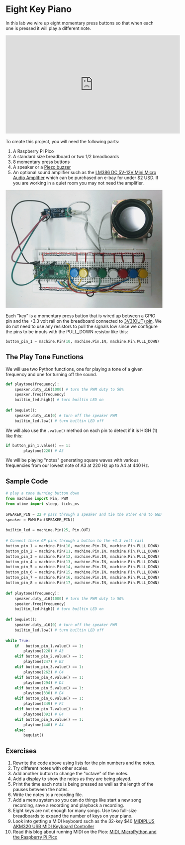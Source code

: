 # Eight Key Piano

In this lab we wire up eight momentary press buttons so that when each one is pressed it will play a different note.

<iframe width="560" height="315" src="https://www.youtube.com/embed/IeHaYR17zcQ" title="YouTube video player" frameborder="0" allow="accelerometer; autoplay; clipboard-write; encrypted-media; gyroscope; picture-in-picture" allowfullscreen></iframe>

To create this project, you will need the following parts:

1. A Raspberry Pi Pico
2. A standard size breadboard or two 1/2 breadboards
3. 8 momentary press buttons
4. A speaker or a [Piezo buzzer](https://en.wikipedia.org/wiki/Piezoelectric_speaker)
5. An optional sound amplifier such as the [LM386 DC 5V-12V Mini Micro Audio Amplifier](https://www.ebay.com/itm/234012505949?hash=item367c3b775d:g:sPkAAOSwtoVbOFbf) which can be purchased on e-bay for under $2 USD.  If you are working in a quiet room you may not need the amplifier.

![Eight Key Piano](../img/eight-key-piano.jpg)

Each "key" is a momentary press button that is wired up between a GPIO pin and the +3.3 volt rail on the breadboard connected to [3V3(OUT) pin](../getting-started/02-pi-pico/#pico-pinout).  We do not need to use any resistors to pull the signals low since we configure the pins to be inputs with the PULL_DOWN resistor like this:

```py
button_pin_1 = machine.Pin(10, machine.Pin.IN, machine.Pin.PULL_DOWN)
```

## The Play Tone Functions

We will use two Python functions, one for playing a tone of a given frequency and one for turning off the sound.

```py
def playtone(frequency):
    speaker.duty_u16(1000) # turn the PWM duty to 50%
    speaker.freq(frequency)
    builtin_led.high() # turn builtin LED on

def bequiet():
    speaker.duty_u16(0) # turn off the speaker PWM
    builtin_led.low() # turn builtin LED off
```

We will also use the ```.value()``` method on each pin to detect if it is HIGH (1) like this:

```py
if button_pin_1.value() == 1:
        playtone(220) # A3
```

We will be playing "notes" generating square waves with various frequencies from our lowest note of A3 at 220 Hz up to A4 at 440 Hz.

## Sample Code

```py
# play a tone durning button down
from machine import Pin, PWM
from utime import sleep, ticks_ms

SPEAKER_PIN = 22 # pass through a speaker and tie the other end to GND
speaker = PWM(Pin(SPEAKER_PIN))

builtin_led = machine.Pin(25, Pin.OUT)

# Connect these GP pins through a button to the +3.3 volt rail
button_pin_1 = machine.Pin(10, machine.Pin.IN, machine.Pin.PULL_DOWN)
button_pin_2 = machine.Pin(11, machine.Pin.IN, machine.Pin.PULL_DOWN)
button_pin_3 = machine.Pin(12, machine.Pin.IN, machine.Pin.PULL_DOWN)
button_pin_4 = machine.Pin(13, machine.Pin.IN, machine.Pin.PULL_DOWN)
button_pin_5 = machine.Pin(14, machine.Pin.IN, machine.Pin.PULL_DOWN)
button_pin_6 = machine.Pin(15, machine.Pin.IN, machine.Pin.PULL_DOWN)
button_pin_7 = machine.Pin(16, machine.Pin.IN, machine.Pin.PULL_DOWN)
button_pin_8 = machine.Pin(17, machine.Pin.IN, machine.Pin.PULL_DOWN)

def playtone(frequency):
    speaker.duty_u16(1000) # turn the PWM duty to 50%
    speaker.freq(frequency)
    builtin_led.high() # turn builtin LED on

def bequiet():
    speaker.duty_u16(0) # turn off the speaker PWM
    builtin_led.low() # turn builtin LED off

while True:
    if   button_pin_1.value() == 1:
        playtone(220) # A3
    elif button_pin_2.value() == 1:
        playtone(247) # B3
    elif button_pin_3.value() == 1:
        playtone(262) # C4
    elif button_pin_4.value() == 1:
        playtone(294) # D4
    elif button_pin_5.value() == 1:
        playtone(330) # E4
    elif button_pin_6.value() == 1:
        playtone(349) # F4
    elif button_pin_7.value() == 1:
        playtone(392) # G4
    elif button_pin_8.value() == 1:
        playtone(440) # A4
    else:
        bequiet()
```

## Exercises

1. Rewrite the code above using lists for the pin numbers and the notes.
2. Try different notes with other scales.
3. Add another button to change the "octave" of the notes.
4. Add a display to show the notes as they are being played.
5. Print the time each note is being pressed as well as the length of the pauses between the notes.
6. Write the notes to a recording file.
7. Add a menu system so you can do things like start a new song recording, save a recording and playback a recording.
8. Eight keys are not enough for many songs.  Use two full-size breadboards to expand the number of keys on your piano.
9. Look into getting a MIDI keyboard such as the 32-key $40 [MIDIPLUS AKM320 USB MIDI Keyboard Controller](https://www.amazon.com/midiplus-32-Key-Midi-Controller-AKM320/dp/B00VHKMK64/ref=bmx_dp_n4il8m3n_37/135-5614730-7499827?th=1)
10. Read this blog about running MIDI on the Pico: [MIDI, MicroPython and the Raspberry Pi Pico](https://diyelectromusic.wordpress.com/2021/01/23/midi-micropython-and-the-raspberry-pi-pico/)